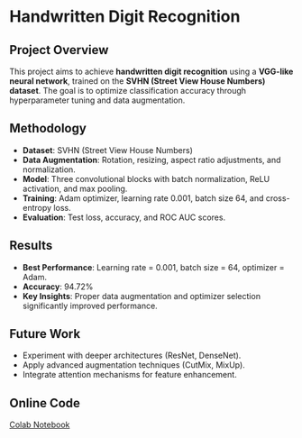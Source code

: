 # Handwritten Digit Recognition

## Project Overview
This project aims to achieve **handwritten digit recognition** using a **VGG-like neural network**, trained on the **SVHN (Street View House Numbers) dataset**. The goal is to optimize classification accuracy through hyperparameter tuning and data augmentation.

## Methodology
- **Dataset**: SVHN (Street View House Numbers)
- **Data Augmentation**: Rotation, resizing, aspect ratio adjustments, and normalization.
- **Model**: Three convolutional blocks with batch normalization, ReLU activation, and max pooling.
- **Training**: Adam optimizer, learning rate 0.001, batch size 64, and cross-entropy loss.
- **Evaluation**: Test loss, accuracy, and ROC AUC scores.

## Results
- **Best Performance**: Learning rate = 0.001, batch size = 64, optimizer = Adam.
- **Accuracy**: 94.72%
- **Key Insights**: Proper data augmentation and optimizer selection significantly improved performance.

## Future Work
- Experiment with deeper architectures (ResNet, DenseNet).
- Apply advanced augmentation techniques (CutMix, MixUp).
- Integrate attention mechanisms for feature enhancement.

## Online Code
[Colab Notebook](https://colab.research.google.com/drive/1TMlMDdQqoA0nYKPuVDZWTgc-56BCzE2z?usp=sharing)

